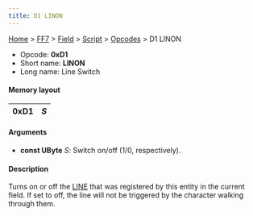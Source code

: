 ```yaml
---
title: D1 LINON
---
```


[Home](/Main%20Page.md) > [FF7](/FF7.md) > [Field](/FF7/Field.md) > [Script](/FF7/Field/Script.md) > [Opcodes](/FF7/Field/Script/Opcodes.md) > D1 LINON

-   Opcode: **0xD1**
-   Short name: **LINON**
-   Long name: Line Switch

#### Memory layout

| 0xD1 | *S* |
|------|-----|

#### Arguments

-   **const UByte** *S*: Switch on/off (1/0, respectively).

#### Description

Turns on or off the [LINE][] that was registered by this entity in the
current field. If set to off, the line will not be triggered by the
character walking through them.

  [LINE]: /FF7/Field/Script/Opcodes/D0%20LINE.md "wikilink"
